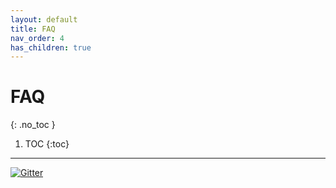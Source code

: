 ```yaml
---
layout: default
title: FAQ
nav_order: 4
has_children: true
---
```


# FAQ
{: .no_toc }

1. TOC
{:toc}
---

[![Gitter][gitter-image]][gitter-url]

[gitter-url]: https://gitter.im/pyeiq-imx/community?utm_source=badge&utm_medium=badge&utm_campaign=pr-badge
[gitter-image]: https://badges.gitter.im/pyeiq-imx/community.svg
